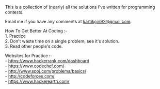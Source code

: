 This is a collection of (nearly) all the solutions I've written for programming contests.    

Email me if you have any comments at kartikgiri92@gmail.com.

How To Get Better At Coding :-  
    1. Practice  
    2. Don't waste time on a single problem, see it's solution.  
    3. Read other people's code.  
    
Websites for Practice :-  
    - https://www.hackerrank.com/dashboard  
    - https://www.codechef.com/  
    - http://www.spoj.com/problems/basics/  
    - http://codeforces.com/  
    - https://www.hackerearth.com/  
